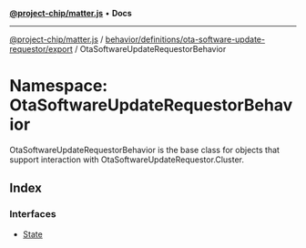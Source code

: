 [**@project-chip/matter.js**](../../../../../../README.md) • **Docs**

***

[@project-chip/matter.js](../../../../../../modules.md) / [behavior/definitions/ota-software-update-requestor/export](../../README.md) / OtaSoftwareUpdateRequestorBehavior

# Namespace: OtaSoftwareUpdateRequestorBehavior

OtaSoftwareUpdateRequestorBehavior is the base class for objects that support interaction with OtaSoftwareUpdateRequestor.Cluster.

## Index

### Interfaces

- [State](interfaces/State.md)
